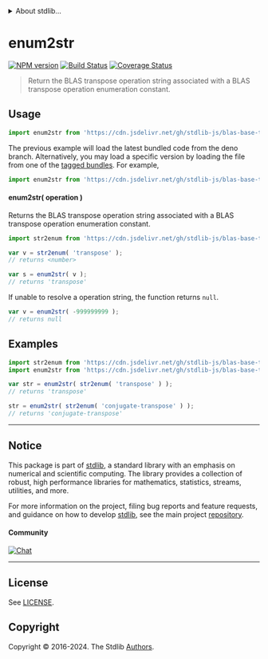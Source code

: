 <!--

@license Apache-2.0

Copyright (c) 2024 The Stdlib Authors.

Licensed under the Apache License, Version 2.0 (the "License");
you may not use this file except in compliance with the License.
You may obtain a copy of the License at

   http://www.apache.org/licenses/LICENSE-2.0

Unless required by applicable law or agreed to in writing, software
distributed under the License is distributed on an "AS IS" BASIS,
WITHOUT WARRANTIES OR CONDITIONS OF ANY KIND, either express or implied.
See the License for the specific language governing permissions and
limitations under the License.

-->


<details>
  <summary>
    About stdlib...
  </summary>
  <p>We believe in a future in which the web is a preferred environment for numerical computation. To help realize this future, we've built stdlib. stdlib is a standard library, with an emphasis on numerical and scientific computation, written in JavaScript (and C) for execution in browsers and in Node.js.</p>
  <p>The library is fully decomposable, being architected in such a way that you can swap out and mix and match APIs and functionality to cater to your exact preferences and use cases.</p>
  <p>When you use stdlib, you can be absolutely certain that you are using the most thorough, rigorous, well-written, studied, documented, tested, measured, and high-quality code out there.</p>
  <p>To join us in bringing numerical computing to the web, get started by checking us out on <a href="https://github.com/stdlib-js/stdlib">GitHub</a>, and please consider <a href="https://opencollective.com/stdlib">financially supporting stdlib</a>. We greatly appreciate your continued support!</p>
</details>

# enum2str

[![NPM version][npm-image]][npm-url] [![Build Status][test-image]][test-url] [![Coverage Status][coverage-image]][coverage-url] <!-- [![dependencies][dependencies-image]][dependencies-url] -->

> Return the BLAS transpose operation string associated with a BLAS transpose operation enumeration constant.

<!-- Section to include introductory text. Make sure to keep an empty line after the intro `section` element and another before the `/section` close. -->

<section class="intro">

</section>

<!-- /.intro -->

<!-- Package usage documentation. -->



<section class="usage">

## Usage

```javascript
import enum2str from 'https://cdn.jsdelivr.net/gh/stdlib-js/blas-base-transpose-operation-enum2str@deno/mod.js';
```
The previous example will load the latest bundled code from the deno branch. Alternatively, you may load a specific version by loading the file from one of the [tagged bundles](https://github.com/stdlib-js/blas-base-transpose-operation-enum2str/tags). For example,

```javascript
import enum2str from 'https://cdn.jsdelivr.net/gh/stdlib-js/blas-base-transpose-operation-enum2str@v0.1.0-deno/mod.js';
```

#### enum2str( operation )

Returns the BLAS transpose operation string associated with a BLAS transpose operation enumeration constant.

```javascript
import str2enum from 'https://cdn.jsdelivr.net/gh/stdlib-js/blas-base-transpose-operation-str2enum@deno/mod.js';

var v = str2enum( 'transpose' );
// returns <number>

var s = enum2str( v );
// returns 'transpose'
```

If unable to resolve a operation string, the function returns `null`.

```javascript
var v = enum2str( -999999999 );
// returns null
```

</section>

<!-- /.usage -->

<!-- Package usage notes. Make sure to keep an empty line after the `section` element and another before the `/section` close. -->

<section class="notes">

</section>

<!-- /.notes -->

<!-- Package usage examples. -->

<section class="examples">

## Examples

<!-- eslint no-undef: "error" -->

```javascript
import str2enum from 'https://cdn.jsdelivr.net/gh/stdlib-js/blas-base-transpose-operation-str2enum@deno/mod.js';
import enum2str from 'https://cdn.jsdelivr.net/gh/stdlib-js/blas-base-transpose-operation-enum2str@deno/mod.js';

var str = enum2str( str2enum( 'transpose' ) );
// returns 'transpose'

str = enum2str( str2enum( 'conjugate-transpose' ) );
// returns 'conjugate-transpose'
```

</section>

<!-- /.examples -->

<!-- Section to include cited references. If references are included, add a horizontal rule *before* the section. Make sure to keep an empty line after the `section` element and another before the `/section` close. -->

<section class="references">

</section>

<!-- /.references -->

<!-- Section for related `stdlib` packages. Do not manually edit this section, as it is automatically populated. -->

<section class="related">

</section>

<!-- /.related -->

<!-- Section for all links. Make sure to keep an empty line after the `section` element and another before the `/section` close. -->


<section class="main-repo" >

* * *

## Notice

This package is part of [stdlib][stdlib], a standard library with an emphasis on numerical and scientific computing. The library provides a collection of robust, high performance libraries for mathematics, statistics, streams, utilities, and more.

For more information on the project, filing bug reports and feature requests, and guidance on how to develop [stdlib][stdlib], see the main project [repository][stdlib].

#### Community

[![Chat][chat-image]][chat-url]

---

## License

See [LICENSE][stdlib-license].


## Copyright

Copyright &copy; 2016-2024. The Stdlib [Authors][stdlib-authors].

</section>

<!-- /.stdlib -->

<!-- Section for all links. Make sure to keep an empty line after the `section` element and another before the `/section` close. -->

<section class="links">

[npm-image]: http://img.shields.io/npm/v/@stdlib/blas-base-transpose-operation-enum2str.svg
[npm-url]: https://npmjs.org/package/@stdlib/blas-base-transpose-operation-enum2str

[test-image]: https://github.com/stdlib-js/blas-base-transpose-operation-enum2str/actions/workflows/test.yml/badge.svg?branch=v0.1.0
[test-url]: https://github.com/stdlib-js/blas-base-transpose-operation-enum2str/actions/workflows/test.yml?query=branch:v0.1.0

[coverage-image]: https://img.shields.io/codecov/c/github/stdlib-js/blas-base-transpose-operation-enum2str/main.svg
[coverage-url]: https://codecov.io/github/stdlib-js/blas-base-transpose-operation-enum2str?branch=main

<!--

[dependencies-image]: https://img.shields.io/david/stdlib-js/blas-base-transpose-operation-enum2str.svg
[dependencies-url]: https://david-dm.org/stdlib-js/blas-base-transpose-operation-enum2str/main

-->

[chat-image]: https://img.shields.io/gitter/room/stdlib-js/stdlib.svg
[chat-url]: https://app.gitter.im/#/room/#stdlib-js_stdlib:gitter.im

[stdlib]: https://github.com/stdlib-js/stdlib

[stdlib-authors]: https://github.com/stdlib-js/stdlib/graphs/contributors

[umd]: https://github.com/umdjs/umd
[es-module]: https://developer.mozilla.org/en-US/docs/Web/JavaScript/Guide/Modules

[deno-url]: https://github.com/stdlib-js/blas-base-transpose-operation-enum2str/tree/deno
[deno-readme]: https://github.com/stdlib-js/blas-base-transpose-operation-enum2str/blob/deno/README.md
[umd-url]: https://github.com/stdlib-js/blas-base-transpose-operation-enum2str/tree/umd
[umd-readme]: https://github.com/stdlib-js/blas-base-transpose-operation-enum2str/blob/umd/README.md
[esm-url]: https://github.com/stdlib-js/blas-base-transpose-operation-enum2str/tree/esm
[esm-readme]: https://github.com/stdlib-js/blas-base-transpose-operation-enum2str/blob/esm/README.md
[branches-url]: https://github.com/stdlib-js/blas-base-transpose-operation-enum2str/blob/main/branches.md

[stdlib-license]: https://raw.githubusercontent.com/stdlib-js/blas-base-transpose-operation-enum2str/main/LICENSE

</section>

<!-- /.links -->
